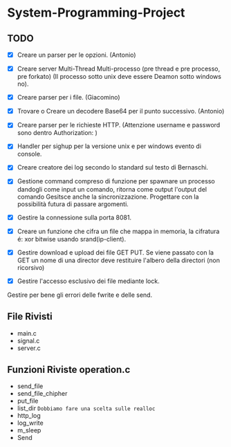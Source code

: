 # System-Programming-Project

## TODO
- [x] Creare un parser per le opzioni. (Antonio)
- [x] Creare server Multi-Thread Multi-processo (pre thread e pre processo, pre forkato) (Il processo sotto unix deve essere Deamon sotto windows no).
- [x] Creare parser per i file. (Giacomino)
- [x] Trovare o Creare un decodere Base64 per il punto successivo. (Antonio)
- [x] Creare parser per le richieste HTTP. (Attenzione username e password sono dentro Authorization: )
- [x] Handler per sighup per la versione unix e per windows evento di console.
- [x] Creare creatore dei log secondo lo standard sul testo di Bernaschi.
- [x] Gestione command compreso di funzione per spawnare un processo dandogli come input un comando, ritorna come output l'output del comando Gesitsce anche la sincronizzazione. Progettare con la possibilità futura di passare argomenti.
- [x] Gestire la connessione sulla porta 8081.
- [x] Creare un funzione che cifra un file che mappa in memoria, la cifratura é: xor bitwise usando srand(ip-client).
- [x] Gestire download e upload dei file GET PUT. Se viene passato con la GET un nome di una director deve restituire l'albero della directori (non ricorsivo)
- [x] Gestire l'accesso esclusivo dei file mediante lock.


Gestire per bene gli errori delle fwrite e delle send.

## File Rivisti
- main.c
- signal.c
- server.c

## Funzioni Riviste operation.c
- send_file
- send_file_chipher
- put_file
- list_dir `Dobbiamo fare una scelta sulle realloc`
- http_log
- log_write
- m_sleep
- Send